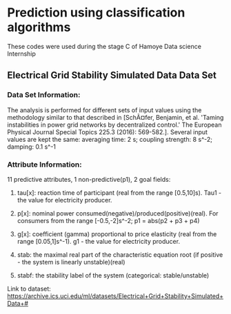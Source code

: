 # Prediction using classification algorithms
These codes were used during the stage C of Hamoye Data science Internship

## Electrical Grid Stability Simulated Data Data Set

### Data Set Information:

The analysis is performed for different sets of input values using the methodology similar to that described in [SchÃ¤fer, Benjamin, et al. 'Taming instabilities in power grid networks by decentralized control.' The European Physical Journal Special Topics 225.3 (2016): 569-582.]. Several input values are kept the same: averaging time: 2 s; coupling strength: 8 s^-2; damping: 0.1 s^-1

### Attribute Information:

11 predictive attributes, 1 non-predictive(p1), 2 goal fields:

1. tau[x]: reaction time of participant (real from the range [0.5,10]s). Tau1 - the value for electricity producer.

2. p[x]: nominal power consumed(negative)/produced(positive)(real). For consumers from the range [-0.5,-2]s^-2; p1 = abs(p2 + p3 + p4)

3. g[x]: coefficient (gamma) proportional to price elasticity (real from the range [0.05,1]s^-1). g1 - the value for electricity producer.

4. stab: the maximal real part of the characteristic equation root (if positive - the system is linearly unstable)(real)

5. stabf: the stability label of the system (categorical: stable/unstable)

Link to dataset: https://archive.ics.uci.edu/ml/datasets/Electrical+Grid+Stability+Simulated+Data+#

